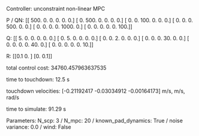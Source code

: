Controller: unconstraint non-linear MPC

 P / QN:
 [[ 500.    0.    0.    0.    0.    0.]
 [   0.  500.    0.    0.    0.    0.]
 [   0.    0.  100.    0.    0.    0.]
 [   0.    0.    0.  500.    0.    0.]
 [   0.    0.    0.    0. 1000.    0.]
 [   0.    0.    0.    0.    0.  100.]]

 Q:
 [[ 5.  0.  0.  0.  0.  0.]
 [ 0.  5.  0.  0.  0.  0.]
 [ 0.  0.  2.  0.  0.  0.]
 [ 0.  0.  0. 30.  0.  0.]
 [ 0.  0.  0.  0. 40.  0.]
 [ 0.  0.  0.  0.  0. 10.]]

 R:
 [[0.1 0. ]
 [0.  0.1]]

 total control cost: 34760.457963637535

 time to touchdown: 12.5 s

 touchdown velocities: [-0.21192417 -0.03034912 -0.00164173] m/s, m/s, rad/s

 time to simulate: 91.29 s

 Parameters: N_scp: 3 / N_mpc: 20 / known_pad_dynamics: True / noise variance: 0.0 / wind: False